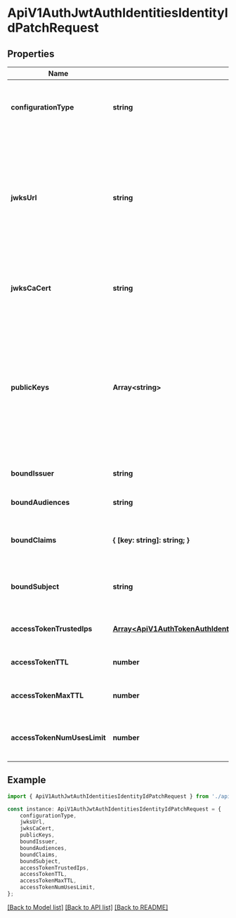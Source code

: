 # ApiV1AuthJwtAuthIdentitiesIdentityIdPatchRequest


## Properties

Name | Type | Description | Notes
------------ | ------------- | ------------- | -------------
**configurationType** | **string** | The configuration for validating JWTs. Must be one of: \&#39;jwks\&#39;, \&#39;static\&#39; | [default to undefined]
**jwksUrl** | **string** | The URL of the JWKS endpoint. Required if configurationType is \&#39;jwks\&#39;. This endpoint must serve JSON Web Key Sets (JWKS) containing the public keys used to verify JWT signatures. | [default to '']
**jwksCaCert** | **string** | The PEM-encoded CA certificate for validating the TLS connection to the JWKS endpoint. | [optional] [default to '']
**publicKeys** | **Array&lt;string&gt;** | A list of PEM-encoded public keys used to verify JWT signatures. Required if configurationType is \&#39;static\&#39;. Each key must be in RSA or ECDSA format and properly PEM-encoded with BEGIN/END markers. | [default to undefined]
**boundIssuer** | **string** | The new unique identifier of the JWT provider. | [optional] [default to '']
**boundAudiences** | **string** | The new list of intended recipients. | [optional] [default to '']
**boundClaims** | **{ [key: string]: string; }** | The new attributes that should be present in the JWT for it to be valid. | [optional] [default to undefined]
**boundSubject** | **string** | The new expected principal that is the subject of the JWT. | [optional] [default to '']
**accessTokenTrustedIps** | [**Array&lt;ApiV1AuthTokenAuthIdentitiesIdentityIdPostRequestAccessTokenTrustedIpsInner&gt;**](ApiV1AuthTokenAuthIdentitiesIdentityIdPostRequestAccessTokenTrustedIpsInner.md) | The new IPs or CIDR ranges that access tokens can be used from. | [optional] [default to undefined]
**accessTokenTTL** | **number** | The new lifetime for an access token in seconds. | [optional] [default to 2592000]
**accessTokenMaxTTL** | **number** | The new maximum lifetime for an access token in seconds. | [optional] [default to 2592000]
**accessTokenNumUsesLimit** | **number** | The new maximum number of times that an access token can be used. | [optional] [default to 0]

## Example

```typescript
import { ApiV1AuthJwtAuthIdentitiesIdentityIdPatchRequest } from './api';

const instance: ApiV1AuthJwtAuthIdentitiesIdentityIdPatchRequest = {
    configurationType,
    jwksUrl,
    jwksCaCert,
    publicKeys,
    boundIssuer,
    boundAudiences,
    boundClaims,
    boundSubject,
    accessTokenTrustedIps,
    accessTokenTTL,
    accessTokenMaxTTL,
    accessTokenNumUsesLimit,
};
```

[[Back to Model list]](../README.md#documentation-for-models) [[Back to API list]](../README.md#documentation-for-api-endpoints) [[Back to README]](../README.md)
